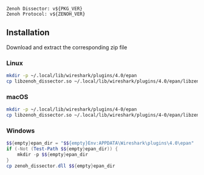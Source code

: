```
Zenoh Dissector: v${PKG_VER}
Zenoh Protocol: v${ZENOH_VER}
```

## Installation

Download and extract the corresponding zip file

### Linux

```bash
mkdir -p ~/.local/lib/wireshark/plugins/4.0/epan
cp libzenoh_dissector.so ~/.local/lib/wireshark/plugins/4.0/epan/libzenoh_dissector.so
```

### macOS

```bash
mkdir -p ~/.local/lib/wireshark/plugins/4-0/epan
cp libzenoh_dissector.so ~/.local/lib/wireshark/plugins/4-0/epan/libzenoh_dissector.so
```

### Windows

```powershell
$${empty}epan_dir = "$${empty}Env:APPDATA\Wireshark\plugins\4.0\epan"
if (-Not (Test-Path $${empty}epan_dir)) {
    mkdir -p $${empty}epan_dir
}
cp zenoh_dissector.dll $${empty}epan_dir
```
